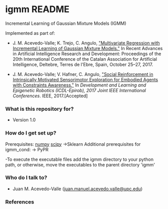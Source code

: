 # igmm README #
Incremental Learning of Gaussian Mixture Models (IGMM)

Implemented as part of:

* J. M. Acevedo-Valle; K. Trejo, C. Angulo, ["Multivariate Regression with Incremental Learning of Gaussian Mixture Models."](https://upcommons.upc.edu/bitstream/handle/2117/110920/2017_CCIA_Regression_Problem_with_IGMM__Camera_ready_.pdf) In Recent Advances in Artificial Intelligence Research and Development: Proceedings of the 20th International Conference of the Catalan Association for Artificial Intelligence, Deltebre, Terres de l'Ebre, Spain, October 25–27, 2017.

* J. M. Acevedo-Valle; V. Hafner, C. Angulo, ["Social Reinforcement in Intrinsically Motivated Sensorimotor Exploration for Embodied Agents with Constraints Awareness."](https://ieeexplore.ieee.org/document/8329815) In _Development and Learning and Epigenetic Robotics (ICDL-Epirob), 2017 Joint IEEE International Conferences_. IEEE, 2017.[Accepted]


### What is this repository for? ###
* Version 1.0

### How do I get set up? ###
Prerequisites:
 [numpy](http://www.numpy.org/)
 [scipy](https://www.scipy.org/)
  ->Sklearn
Additional prerequisites for igmm_cond:
  -> PyPR

-To execute the executable files add the igmm directory to your python path, or otherwise, move the executables to the parent directory 'igmm'

### Who do I talk to? ###

* Juan M. Acevedo-Valle (juan.manuel.acevedo.valle@upc.edu)

### References ###

